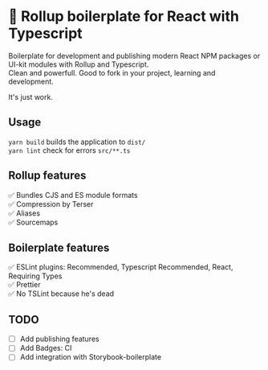 # 🐣 Rollup boilerplate for React with Typescript

Boilerplate for development and publishing modern React NPM packages or UI-kit modules with Rollup and Typescript.  
Clean and powerfull. Good to fork in your project, learning and development.

It's just work.

## Usage

`yarn build` builds the application to `dist/`  
`yarn lint` check for errors `src/**.ts`

## Rollup features

✅ Bundles CJS and ES module formats  
✅ Compression by Terser  
✅ Aliases  
✅ Sourcemaps

## Boilerplate features

✅ ESLint plugins: Recommended, Typescript Recommended, React, Requiring Types  
✅ Prettier  
✅ No TSLint because he's dead

## TODO

- [ ] Add publishing features
- [ ] Add Badges: CI
- [ ] Add integration with Storybook-boilerplate
